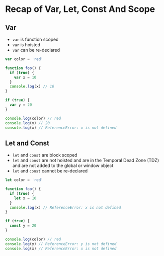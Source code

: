 # Recap of Var, Let, Const And Scope

## Var

- `var` is function scoped
- `var` is hoisted
- `var` can be re-declared

```js
var color = 'red'

function foo() {
  if (true) {
    var x = 10
  }
  console.log(x) // 10
}

if (true) {
  var y = 20
}

console.log(color) // red
console.log(y) // 20
console.log(x) // ReferenceError: x is not defined
```

## Let and Const

- `let` and `const` are block scoped
- `let` and `const` are not hoisted and are in the Temporal Dead Zone (TDZ) and are not added to the global or window object
- `let` and `const` cannot be re-declared

```js
let color = 'red'

function foo() {
  if (true) {
    let x = 10
  }
  console.log(x) // ReferenceError: x is not defined
}

if (true) {
  const y = 20
}

console.log(color) // red
console.log(y) // ReferenceError: y is not defined
console.log(x) // ReferenceError: x is not defined
```
